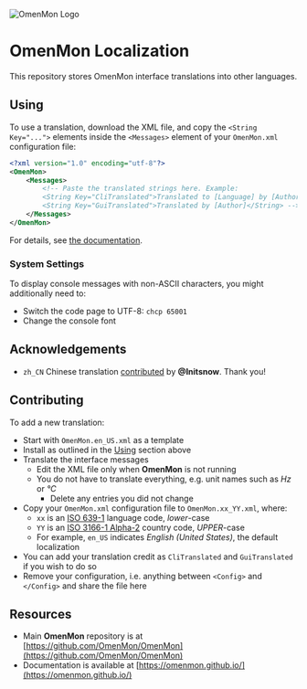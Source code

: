 ![OmenMon Logo](https://omenmon.github.io/assets/images/favicon.png)

# OmenMon Localization

This repository stores OmenMon interface translations into other languages.

## Using

To use a translation, download the XML file, and copy the `<String Key="...">` elements inside the `<Messages>` element of your `OmenMon.xml` configuration file:

````xml
<?xml version="1.0" encoding="utf-8"?> 
<OmenMon>
    <Messages>
        <!-- Paste the translated strings here. Example:
        <String Key="CliTranslated">Translated to [Language] by [Author]</String>
        <String Key="GuiTranslated">Translated by [Author]</String> -->
    </Messages>
</OmenMon>
````

For details, see [the documentation](https://omenmon.github.io/config#messages).

### System Settings

To display console messages with non-ASCII characters, you might additionally need to:
* Switch the code page to UTF-8: `chcp 65001`
* Change the console font

## Acknowledgements

* `zh_CN` Chinese translation [contributed](https://github.com/OmenMon/Localization/pull/1) by **@Initsnow**. Thank you!

## Contributing

To add a new translation:

* Start with `OmenMon.en_US.xml` as a template
* Install as outlined in the [Using](#using) section above
* Translate the interface messages
  * Edit the XML file only when **OmenMon** is not running
  * You do not have to translate everything, e.g. unit names such as _Hz_ or _°C_
    * Delete any entries you did not change
* Copy your `OmenMon.xml` configuration file to `OmenMon.xx_YY.xml`, where:
  * `xx` is an [ISO 639-1](https://en.wikipedia.org/wiki/List_of_ISO_639-1_codes) language code, _lower_-case
  * `YY` is an [ISO 3166-1 Alpha-2](https://en.wikipedia.org/wiki/ISO_3166-1_alpha-2) country code, _UPPER_-case
  * For example, `en_US` indicates _English (United States)_, the default localization
* You can add your translation credit as `CliTranslated` and `GuiTranslated` if you wish to do so
* Remove your configuration, i.e. anything between `<Config>` and `</Config>` and share the file here

## Resources

* Main **OmenMon** repository is at [https://github.com/OmenMon/OmenMon](https://github.com/OmenMon/OmenMon)
* Documentation is available at [https://omenmon.github.io/](https://omenmon.github.io/)
